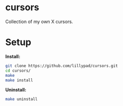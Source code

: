 # cursors

Collection of my own X cursors.

# Setup

__Install:__
```bash
git clone https://github.com/lillypad/cursors.git
cd cursors/
make
make install
```

__Uninstall:__
```bash
make uninstall
```
